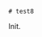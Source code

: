                                                                                                                                                                                                                                                                                                                                                                                                                                                                                                                                                                                                                                               # test8

Init.
